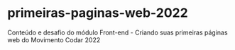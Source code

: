 # primeiras-paginas-web-2022
Conteúdo e desafio do módulo Front-end - Criando suas primeiras páginas web do Movimento Codar 2022

